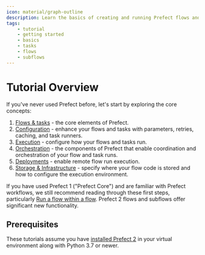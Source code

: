 ```yaml
---
icon: material/graph-outline
description: Learn the basics of creating and running Prefect flows and tasks.
tags:
    - tutorial
    - getting started
    - basics
    - tasks
    - flows
    - subflows
---
```

# Tutorial Overview

If you've never used Prefect before, let's start by exploring the core concepts:

1. [Flows & tasks](/tutorials/first-steps/) - the core elements of Prefect.
2. [Configuration](/tutorials/flow-task-config/) - enhance your flows and tasks with parameters, retries, caching, and task runners.
3. [Execution](/tutorials/execution/) - configure how your flows and tasks run.
4. [Orchestration](/tutorials/orchestration/) - the components of Prefect that enable coordination and orchestration of your flow and task runs.
5. [Deployments](/tutorials/deployments/) - enable remote flow run execution.
6. [Storage & Infrastructure](/tutorials/storage/) - specify where your flow code is stored and how to configure the execution environment.

If you have used Prefect 1 ("Prefect Core") and are familiar with Prefect workflows, we still recommend reading through these first steps, particularly [Run a flow within a flow](/tutorials/first-steps/#run-a-flow-within-a-flow). Prefect 2 flows and subflows offer significant new functionality.

## Prerequisites

These tutorials assume you have [installed Prefect 2](/getting-started/installation/) in your virtual environment along with Python 3.7 or newer.
